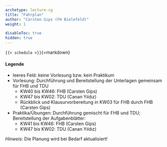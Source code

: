 ```yaml
---
archetype: lecture-cg
title: "Fahrplan"
author: "Carsten Gips (FH Bielefeld)"
weight: 1

disableToc: true
hidden: true
---
```



`{{< schedule >}}`{=markdown}


#### Legende

*   leeres Feld: keine Vorlesung bzw. kein Praktikum
*   Vorlesung: Durchführung und Bereitstellung der Unterlagen gemeinsam für FHB und TDU
    *   KW40 bis KW46: FHB (Carsten Gips)
    *   KW47 bis KW02: TDU (Canan Yıldız)
    *   Rückblick und Klausurvorbereitung in KW03 für FHB durch FHB (Carsten Gips)
*   Praktika/Übungen: Durchführung gemischt für FHB und TDU; Bereitstellung der Aufgabenblätter:
    *   KW41 bis KW46: FHB (Carsten Gips)
    *   KW47 bis KW02: TDU (Canan Yıldız)

*Hinweis*: Die Planung wird bei Bedarf aktualisiert!
